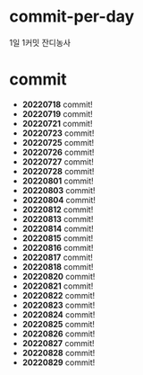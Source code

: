 # commit-per-day
1일 1커밋 잔디농사

# commit
 - **20220718** commit!
 - **20220719** commit!
 - **20220721** commit!
 - **20220723** commit!
 - **20220725** commit!
 - **20220726** commit!
 - **20220727** commit!
 - **20220728** commit!
 - **20220801** commit!
 - **20220803** commit!
 - **20220804** commit!
 - **20220812** commit!
 - **20220813** commit!
 - **20220814** commit!
 - **20220815** commit!
 - **20220816** commit!
 - **20220817** commit!
 - **20220818** commit!
 - **20220820** commit!
 - **20220821** commit!
 - **20220822** commit!
 - **20220823** commit!
 - **20220824** commit!
 - **20220825** commit!
 - **20220826** commit!
 - **20220827** commit! 
 - **20220828** commit!
 - **20220829** commit!
